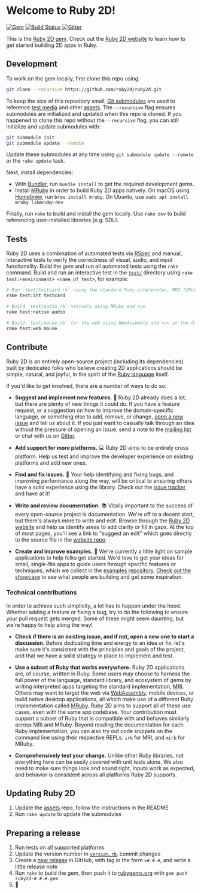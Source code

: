 # Welcome to Ruby 2D!

[![Gem](https://img.shields.io/gem/v/ruby2d.svg?color=%23f63c38&style=for-the-badge)](https://rubygems.org/gems/ruby2d) [![Build Status](https://img.shields.io/travis/com/ruby2d/ruby2d.svg?style=for-the-badge)](https://travis-ci.com/ruby2d/ruby2d) [![Gitter](https://img.shields.io/gitter/room/ruby2d/ruby2d.svg?color=%23ff0064&style=for-the-badge)](https://gitter.im/ruby2d/ruby2d)

This is the [Ruby 2D gem](https://rubygems.org/gems/ruby2d). Check out the [Ruby 2D website](http://www.ruby2d.com) to learn how to get started building 2D apps in Ruby.

## Development

To work on the gem locally, first clone this repo using:

```bash
git clone --recursive https://github.com/ruby2d/ruby2d.git
```

To keep the size of this repository small, [Git submodules](https://git-scm.com/book/en/Git-Tools-Submodules) are used to reference [test media](https://github.com/simple2d/test_media) and other [assets](https://github.com/ruby2d/assets). The `--recursive` flag ensures submodules are initialized and updated when this repo is cloned. If you happened to clone this repo without the `--recursive` flag, you can still initialize and update submodules with:

```bash
git submodule init
git submodule update --remote
```

Update these submodules at any time using `git submodule update --remote` or the `rake update` task.

Next, install dependencies:
- With [Bundler](http://bundler.io), run `bundle install` to get the required development gems.
- Install [MRuby](http://mruby.org) in order to build Ruby 2D apps natively. On macOS using [Homebrew](https://brew.sh), run `brew install mruby`. On Ubuntu, use `sudo apt install mruby libmruby-dev`

Finally, run `rake` to build and install the gem locally. Use `rake dev` to build referencing user-installed libraries (e.g. SDL).

## Tests

Ruby 2D uses a combination of automated tests via [RSpec](http://rspec.info) and manual, interactive tests to verify the correctness of visual, audio, and input functionality. Build the gem and run all automated tests using the `rake` command. Build and run an interactive test in the [`test/`](test/) directory using `rake test:<environment> <name_of_test>`, for example:

```bash
# Run `test/testcard.rb` using the standard Ruby interpreter, MRI (CRuby)
rake test:int testcard

# Build `test/audio.rb` natively using MRuby and run
rake test:native audio

# Build `test/mouse.rb` for the web using WebAssembly and run in the default browser
rake test:web mouse
```

## Contribute

Ruby 2D is an entirely open-source project (including its dependencies) built by dedicated folks who believe creating 2D applications should be simple, natural, and joyful, in the spirit of the [Ruby language](https://www.ruby-lang.org/en/about) itself.

If you'd like to get involved, there are a number of ways to do so:

- **Suggest and implement new features.** 🌟 Ruby 2D already does a lot, but there are plenty of new things it could do. If you have a feature request, or a suggestion on how to improve the domain-specific language, or something else to add, remove, or change, [open a new issue](https://github.com/ruby2d/ruby2d/issues/new) and tell us about it. If you just want to casually talk through an idea without the pressure of opening an issue, send a note to the [mailing list](https://groups.google.com/d/forum/ruby2d) or chat with us on [Gitter](https://gitter.im/ruby2d/ruby2d).

- **Add support for more platforms.** 💻 Ruby 2D aims to be entirely cross platform. Help us test and improve the developer experience on existing platforms and add new ones.

- **Find and fix issues.** 🐛 Your help identifying and fixing bugs, and improving performance along the way, will be critical to ensuring others have a solid experience using the library. Check out the [issue tracker](https://github.com/ruby2d/ruby2d/issues) and have at it!

- **Write and review documentation.** 📚 Vitally important to the success of every open-source project is documentation. We're off to a decent start, but there's always more to write and edit. Browse through the [Ruby 2D website](http://www.ruby2d.com) and help us identify areas to add clarity or fill in gaps. At the top of most pages, you'll see a link to "suggest an edit" which goes directly to the source file in the [website repo](https://github.com/ruby2d/ruby2d.com).

- **Create and improve examples.** 👾 We're currently a little light on sample applications to help folks get started. We'd love to get your ideas for small, single-file apps to guide users through specific features or techniques, which we collect in the [examples repository](https://github.com/ruby2d/examples). [Check out the showcase](http://www.ruby2d.com/showcase) to see what people are building and get some inspiration.

### Technical contributions

In order to achieve such simplicity, a lot has to happen under the hood. Whether adding a feature or fixing a bug, try to do the following to ensure your pull request gets merged. Some of these might seem daunting, but we're happy to help along the way!

- **Check if there is an existing issue, and if not, open a new one to start a discussion.** Before dedicating time and energy to an idea or fix, let's make sure it's consistent with the principles and goals of the project, and that we have a solid strategy in place to implement and test.

- **Use a subset of Ruby that works everywhere.** Ruby 2D applications are, of course, written in Ruby. Some users may choose to harness the full power of the language, standard library, and ecosystem of gems by writing interpreted apps targeting the standard implementation, [MRI](https://en.wikipedia.org/wiki/Ruby_MRI). Others may want to target the web via [WebAssembly](https://webassembly.org), mobile devices, or build native desktop applications, all which make use of a different Ruby implementation called [MRuby](http://mruby.org). Ruby 2D aims to support all of these use cases, even with the same app codebase. Your contribution must support a subset of Ruby that is compatible with and behaves similarly across MRI and MRuby. Beyond reading the documentation for each Ruby implementation, you can also try out code snippets on the command line using their respective REPLs: `irb` for MRI, and `mirb` for MRuby.

- **Comprehensively test your change.** Unlike other Ruby libraries, not everything here can be easily covered with unit tests alone. We also need to make sure things look and sound right, inputs work as expected, and behavior is consistent across all platforms Ruby 2D supports.

## Updating Ruby 2D

1. Update the [assets](https://github.com/ruby2d/assets) repo, follow the instructions in the README
2. Run `rake update` to update the submodules

## Preparing a release

1. Run tests on all supported platforms
2. Update the version number in [`version.rb`](lib/ruby2d/version.rb), commit changes
3. Create a [new release](https://github.com/ruby2d/ruby2d/releases) in GitHub, with tag in the form `v#.#.#`, and write a little release note
4. Run `rake` to build the gem, then push it to [rubygems.org](https://rubygems.org) with `gem push ruby2d-#.#.#.gem`
5. 🎉

